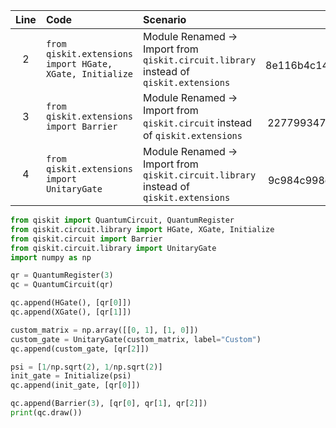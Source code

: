 | Line | Code | Scenario | Reference | Artifact | Refactoring |   
| :--: | :--- | :------- | :-------: | :------- | :---------- | 
| 2 | `from qiskit.extensions import HGate, XGate, Initialize` |  Module Renamed -> Import from `qiskit.circuit.library` instead of `qiskit.extensions` | qrn_ddbb-8e116b4c149b48168503993068458939 | qiskit.extensions | `from qiskit.circuit.library import HGate, XGate, Initialize` |
| 3 | `from qiskit.extensions import Barrier` | Module Renamed -> Import from `qiskit.circuit` instead of `qiskit.extensions` | qrn_ddbb-22779934798a459ba58f946d8936a341 | qiskit.extensions | `from qiskit.circuit import Barrier` |
| 4 | `from qiskit.extensions import UnitaryGate` | Module Renamed -> Import from `qiskit.circuit.library` instead of `qiskit.extensions` | qrn_ddbb-9c984c998d214b6489a8b34d22d2f746 |  qiskit.extensions | `from qiskit.circuit.library import UnitaryGate` |

```python
from qiskit import QuantumCircuit, QuantumRegister
from qiskit.circuit.library import HGate, XGate, Initialize
from qiskit.circuit import Barrier
from qiskit.circuit.library import UnitaryGate
import numpy as np

qr = QuantumRegister(3)
qc = QuantumCircuit(qr)

qc.append(HGate(), [qr[0]])
qc.append(XGate(), [qr[1]])

custom_matrix = np.array([[0, 1], [1, 0]])
custom_gate = UnitaryGate(custom_matrix, label="Custom")
qc.append(custom_gate, [qr[2]])

psi = [1/np.sqrt(2), 1/np.sqrt(2)]
init_gate = Initialize(psi)
qc.append(init_gate, [qr[0]])

qc.append(Barrier(3), [qr[0], qr[1], qr[2]])
print(qc.draw())
```